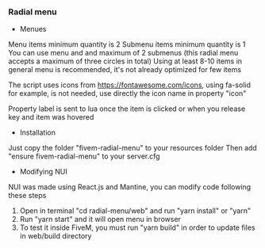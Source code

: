 ### Radial menu

- Menues

Menu items minimum quantity is 2
Submenu items minimum quantity is 1
You can use menu and and maximum of 2 submenus (this radial menu accepts a maximum of three circles in total)
Using at least 8-10 items in general menu is recommended, it's not already optimized for few items

The script uses icons from https://fontawesome.com/icons, using fa-solid for example, is not needed, use directly the icon name in property "icon"

Property label is sent to lua once the item is clicked or when you release key and item was hovered

- Installation

Just copy the folder "fivem-radial-menu" to your resources folder
Then add "ensure fivem-radial-menu" to your server.cfg

- Modifying NUI

NUI was made using React.js and Mantine, you can modify code following these steps

1. Open in terminal "cd radial-menu/web" and run "yarn install" or "yarn"
2. Run "yarn start" and it will open menu in browser
3. To test it inside FiveM, you must run "yarn build" in order to update files in web/build directory
